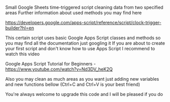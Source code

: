 Small Google Sheets time-triggered script cleaning data from two specified areas
Further information about used methods you may find here

https://developers.google.com/apps-script/reference/script/clock-trigger-builder?hl=en

This certain script uses basic Google Apps Script classes and methods so you may find all the documentation just googling it
If you are about to create your first script and don't know how to use Apps Script I recommend to watch this video

Google Apps Script Tutorial for Beginners - https://www.youtube.com/watch?v=Nd3DV_heK2Q

Also you may clean as much areas as you want just adding new variables and new functions bellow (Ctrl+C and Ctrl+V is your best friend)

You're always welcome to upgrade this code and I will be pleased if you do
